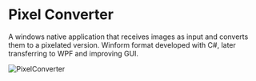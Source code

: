 # Pixel Converter

A windows native application that receives images as input and converts them to a pixelated version.
Winform format developed with C#, later transferring to WPF and improving GUI. 

![PixelConverter](https://user-images.githubusercontent.com/56858535/76586124-045ebe00-6484-11ea-8176-ee8025ea0e5c.gif)